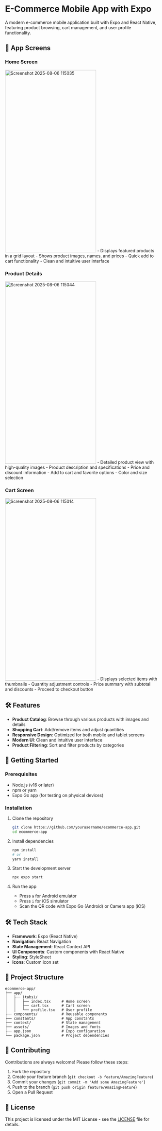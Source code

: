# E-Commerce Mobile App with Expo

A modern e-commerce mobile application built with Expo and React Native, featuring product browsing, cart management, and user profile functionality.

## 📱 App Screens

### Home Screen
<img width="300" height="600" alt="Screenshot 2025-08-06 115035" src="https://github.com/user-attachments/assets/243c8924-8e22-40f0-964c-93a54866ace6" />
- Displays featured products in a grid layout
- Shows product images, names, and prices
- Quick add to cart functionality
- Clean and intuitive user interface

### Product Details
<img width="300" height="600" alt="Screenshot 2025-08-06 115044" src="https://github.com/user-attachments/assets/3895907f-ead6-40ab-944b-d9452b44a9c5" />
- Detailed product view with high-quality images
- Product description and specifications
- Price and discount information
- Add to cart and favorite options
- Color and size selection

### Cart Screen
<img width="300" height="600" alt="Screenshot 2025-08-06 115014" src="https://github.com/user-attachments/assets/0698df01-acd7-4631-b57c-460648ea7be7" />
- Displays selected items with thumbnails
- Quantity adjustment controls
- Price summary with subtotal and discounts
- Proceed to checkout button

## 🛠 Features

- **Product Catalog**: Browse through various products with images and details
- **Shopping Cart**: Add/remove items and adjust quantities
- **Responsive Design**: Optimized for both mobile and tablet screens
- **Modern UI**: Clean and intuitive user interface
- **Product Filtering**: Sort and filter products by categories

## 🚀 Getting Started

### Prerequisites
- Node.js (v16 or later)
- npm or yarn
- Expo Go app (for testing on physical devices)

### Installation

1. Clone the repository
   ```bash
   git clone https://github.com/yourusername/ecommerce-app.git
   cd ecommerce-app
   ```

2. Install dependencies
   ```bash
   npm install
   # or
   yarn install
   ```

3. Start the development server
   ```bash
   npx expo start
   ```

4. Run the app
   - Press `a` for Android emulator
   - Press `i` for iOS simulator
   - Scan the QR code with Expo Go (Android) or Camera app (iOS)

## 🛠 Tech Stack

- **Framework**: Expo (React Native)
- **Navigation**: React Navigation
- **State Management**: React Context API
- **UI Components**: Custom components with React Native
- **Styling**: StyleSheet
- **Icons**: Custom icon set

## 📂 Project Structure

```
ecommerce-app/
├── app/
│   ├── (tabs)/
│   │   ├── index.tsx     # Home screen
│   │   ├── cart.tsx      # Cart screen
│   │   └── profile.tsx   # User profile
├── components/           # Reusable components
├── constants/            # App constants
├── context/              # State management
├── assets/               # Images and fonts
├── app.json              # Expo configuration
└── package.json          # Project dependencies
```

## 🤝 Contributing

Contributions are always welcome! Please follow these steps:

1. Fork the repository
2. Create your feature branch (`git checkout -b feature/AmazingFeature`)
3. Commit your changes (`git commit -m 'Add some AmazingFeature'`)
4. Push to the branch (`git push origin feature/AmazingFeature`)
5. Open a Pull Request

## 📄 License

This project is licensed under the MIT License - see the [LICENSE](LICENSE) file for details.
